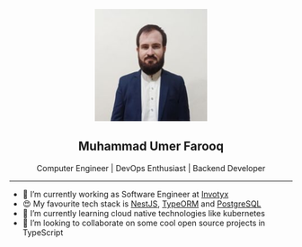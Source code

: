 <p align="center">
  <a href="https://github.com/MUFYAheer" target="blank">
    <img src="./img/1.jpg" width="200" alt="MUFYAheer" />
  </a>
</p>
<h2 align="center">Muhammad Umer Farooq</h2>
<p align="center">Computer Engineer | DevOps Enthusiast | Backend Developer</p>

---

- 🔭 I’m currently working as Software Engineer at [Invotyx](https://invotyx.com)
- 😍 My favourite tech stack is [NestJS](https://nestjs.com), [TypeORM](https://typeorm.io) and [PostgreSQL](https://www.postgresql.org)
- 🌱 I’m currently learning cloud native technologies like kubernetes
- 👯 I’m looking to collaborate on some cool open source projects in TypeScript

<!--
**MUFYAheer/MUFYAheer** is a ✨ _special_ ✨ repository because its `README.md` (this file) appears on your GitHub profile.

Here are some ideas to get you started:

- 🔭 I’m currently working on ...
- 🌱 I’m currently learning ...
- 👯 I’m looking to collaborate on ...
- 🤔 I’m looking for help with ...
- 💬 Ask me about ...
- 📫 How to reach me: ...
- 😄 Pronouns: ...
- ⚡ Fun fact: ...
-->
